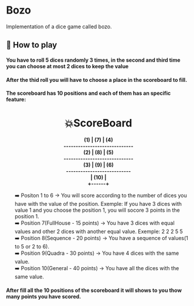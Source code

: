 # Bozo
Implementation of a dice game called bozo.

<h2>🎲 How to play</h2>
<h4>You have to roll 5 dices randomly 3 times, in the second and third
time you can choose  at most 2 dices to keep the value</h4>
<h4>After the thid roll you will have to choose a place in the scoreboard
to fill.</h4>
<h4>The scoreboard has 10 positions and each of them has an specific feature: </h4>
<div align="center">
  <h1>💥ScoreBoard</h1>
  <p><b>(1)  |   (7)    |   (4)          <br>
	-----------------------------				<br>	
		 (2)  |   (8)    |   (5)          <br>
	-----------------------------				<br>		
		 (3)  |   (9)    |   (6)          <br>
	---------------------------					<br>		
		      |   (10)   |	   	   				<br>		
		       +------+ 	       				<br></b></p>
</div>
<ul style="list-style-type:none;">
  <li>➡️ Positon 1 to 6 -> You will score according to the number of dices
  you have with the value of the position. Exemple: If you have 3 dices
  with value 1 and you choose the position 1, you will socore 3 points 
  in the position 1. </li>
  <li>➡️ Position 7(FullHouse - 15 points) -> You have 3 dices with equal values and other 2 dices with another equal value. Exemple: 2 2 2 5 5</li>
  <li>➡️ Position 8(Sequence - 20 points)  -> You have a sequence of values(1 to 5 or 2 to 6).</li>
  <li>➡️ Position 9(Quadra - 30 points)    -> You have 4 dices with the same value.</li>
  <li>➡️ Position 10(General - 40 points)  -> You have all the dices with the same value.</li>
</ul>

<h4>After fill all the 10 positions of the scoreboard it will shows to you thow many points you have scored.</h4>
